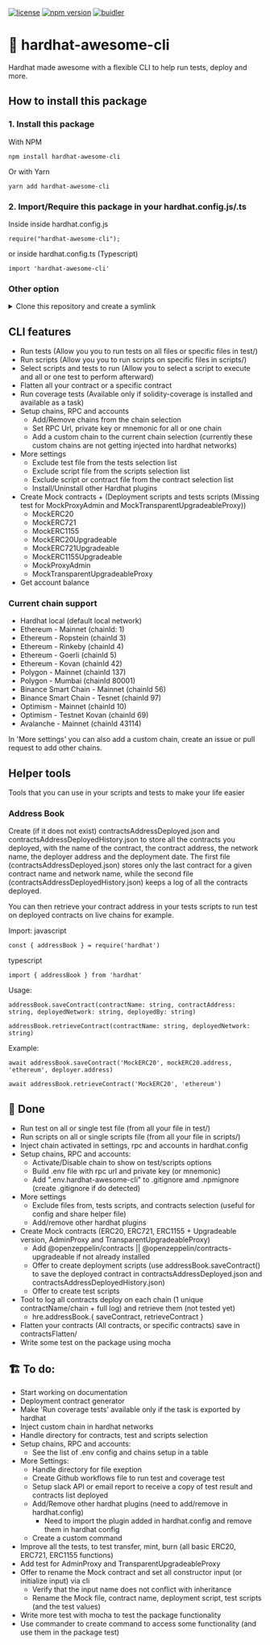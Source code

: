 [![license](https://img.shields.io/github/license/jamesisaac/react-native-background-task.svg)](https://opensource.org/licenses/MIT)
[![npm version](https://badge.fury.io/js/hardhat-awesome-cli.svg)](https://badge.fury.io/hardhat-awesome-cli)
[![buidler](https://buidler.dev/buidler-plugin-badge.svg?1)](https://github.com/marc-aurele-besner/hardhat-awesome-cli)

# 👷 hardhat-awesome-cli
 Hardhat made awesome with a flexible CLI to help run tests, deploy and more.

## How to install this package
### 1. Install this package
With NPM
```commandline
npm install hardhat-awesome-cli
```
Or with Yarn
```commandline
yarn add hardhat-awesome-cli
```

### 2. Import/Require this package in your hardhat.config.js/.ts

Inside inside hardhat.config.js
```
require("hardhat-awesome-cli");
```
or inside hardhat.config.ts (Typescript)
```
import 'hardhat-awesome-cli'
```

### Other option
<details>
<summary>Clone this repository and create a symlink</summary>

```
git clone https://github.com/marc-aurele-besner/hardhat-awesome-cli

cd hardhat-awesome-cli

npm link
```

in the hardhat project, you want to use this plugin

```
npm link hardhat-awesome-cli
```
</details>

## CLI features
- Run tests (Allow you you to run tests on all files or specific files in test/)
- Run scripts (Allow you you to run scripts on specific files in scripts/)
- Select scripts and tests to run (Allow you to select a script to execute and all or one test to perform afterward)
- Flatten all your contract or a specific contract
- Run coverage tests (Available only if solidity-coverage is installed and available as a task)
- Setup chains, RPC and accounts 
    - Add/Remove chains from the chain selection
    - Set RPC Url, private key or mnemonic for all or one chain
    - Add a custom chain to the current chain selection (currently these custom chains are not getting injected into hardhat networks)
- More settings
    - Exclude test file from the tests selection list
    - Exclude script file from the scripts selection list
    - Exclude script or contract file from the contract selection list
    - Install/Uninstall other Hardhat plugins
- Create Mock contracts + (Deployment scripts and tests scripts (Missing test for MockProxyAdmin and MockTransparentUpgradeableProxy))
    - MockERC20
    - MockERC721
    - MockERC1155
    - MockERC20Upgradeable
    - MockERC721Upgradeable
    - MockERC1155Upgradeable
    - MockProxyAdmin
    - MockTransparentUpgradeableProxy
- Get account balance

### Current chain support
- Hardhat local (default local network)
- Ethereum - Mainnet (chainId: 1)
- Ethereum - Ropstein (chainId 3)
- Ethereum - Rinkeby (chainId 4)
- Ethereum - Goerli (chainId 5)
- Ethereum - Kovan (chainId 42)
- Polygon - Mainnet (chainId 137)
- Polygon - Mumbai (chainId 80001)
- Binance Smart Chain - Mainnet (chainId 56)
- Binance Smart Chain - Tesnet (chainId 97)
- Optimism - Mainnet (chainId 10)
- Optimism - Testnet Kovan (chainId 69)
- Avalanche - Mainnet (chainId 43114)


In 'More settings' you can also add a custom chain, create an issue or pull request to add other chains.

## Helper tools
Tools that you can use in your scripts and tests to make your life easier

### Address Book

Create (if it does not exist) contractsAddressDeployed.json and contractsAddressDeployedHistory.json to store all the contracts you deployed, with the name of the contract, the contract address, the network name, the deployer address and the deployment date. The first file (contractsAddressDeployed.json) stores only the last contract for a given contract name and network name, while the second file (contractsAddressDeployedHistory.json) keeps a log of all the contracts deployed.

You can then retrieve your contract address in your tests scripts to run test on deployed contracts on live chains for example.

Import:
javascript
```
const { addressBook } = require('hardhat')
```
typescript
```
import { addressBook } from 'hardhat'
```

Usage:
```
addressBook.saveContract(contractName: string, contractAddress: string, deployedNetwork: string, deployedBy: string)

addressBook.retrieveContract(contractName: string, deployedNetwork: string)
```

Example:
```
await addressBook.saveContract('MockERC20', mockERC20.address, 'ethereum', deployer.address)

await addressBook.retrieveContract('MockERC20', 'ethereum')
```

## 💪 Done
- Run test on all or single test file (from all your file in test/)
- Run scripts  on all or single scripts file (from all your file in scripts/)
- Inject chain activated in settings, rpc and accounts in hardhat.config
- Setup chains, RPC and accounts:
    - Activate/Disable chain to show on test/scripts options
    - Build .env file with rpc url and private key (or mnemonic)
    - Add ".env.hardhat-awesome-cli" to .gitignore amd .npmignore (create .gitignore if do detected)
- More settings
    - Exclude files from, tests scripts, and contracts selection (useful for config and share helper file)
    - Add/remove other hardhat plugins
- Create Mock contracts (ERC20, ERC721, ERC1155 + Upgradeable version, AdminProxy and TransparentUpgradeableProxy) 
    - Add @openzeppelin/contracts || @openzeppelin/contracts-upgradeable if not already installed
    - Offer to create deployment scripts (use addressBook.saveContract() to save the deployed contract in contractsAddressDeployed.json and contractsAddressDeployedHistory.json)
    - Offer to create test scripts
- Tool to log all contracts deploy on each chain (1 unique contractName/chain + full log) and retrieve them (not tested yet)
    - hre.addressBook.{ saveContract, retrieveContract }
- Flatten your contracts (All contracts, or specific contracts) save in contractsFlatten/
- Write some test on the package using mocha

## 🏗️ To do:
- Start working on documentation
- Deployment contract generator
- Make 'Run coverage tests' available only if the task is exported by hardhat
- Inject custom chain in hardhat networks
- Handle directory for contracts, test and scripts selection
- Setup chains, RPC and accounts:
    - See the list of .env config and chains setup in a table
- More Settings:
    - Handle directory for file exeption
    - Create Github workflows file to run test and coverage test
    - Setup slack API or email report to receive a copy of test result and contracts list deployed
    - Add/Remove other hardhat plugins (need to add/remove in hardhat.config)
        - Need to import the plugin added in hardhat.config and remove them in hardhat config
    - Create a custom command
- Improve all the tests, to test transfer, mint, burn (all basic ERC20, ERC721, ERC1155 functions)
- Add test for AdminProxy and TransparentUpgradeableProxy
- Offer to rename the Mock contract and set all constructor input (or initialize input) via cli
    - Verify that the input name does not conflict with inheritance
    - Rename the Mock file, contract name, deployment script, test scripts (and the test values)
- Write more test with mocha to test the package functionality
- Use commander to create command to access some functionality (and use them in the package test)